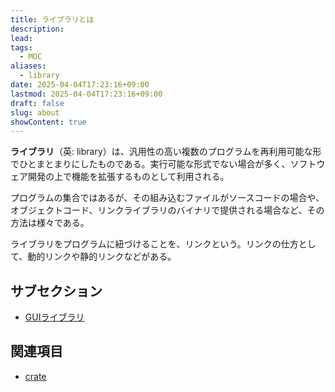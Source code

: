 ```yaml
---
title: ライブラリとは
description: 
lead: 
tags:
  - MOC
aliases:
  - library
date: 2025-04-04T17:23:16+09:00
lastmod: 2025-04-04T17:23:16+09:00
draft: false
slug: about
showContent: true
---
```

**ライブラリ**（英: library）は、汎用性の高い複数のプログラムを再利用可能な形でひとまとまりにしたものである。実行可能な形式でない場合が多く、ソフトウェア開発の上で機能を拡張するものとして利用される。

プログラムの集合ではあるが、その組み込むファイルがソースコードの場合や、オブジェクトコード、リンクライブラリのバイナリで提供される場合など、その方法は様々である。

ライブラリをプログラムに紐づけることを、リンクという。リンクの仕方として、動的リンクや静的リンクなどがある。
## サブセクション
- [GUIライブラリ](ui/GUIライブラリ.md)

## 関連項目
- [crate](../lang/Rust/crate.md)